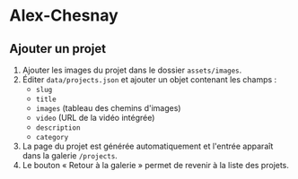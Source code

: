 # Alex-Chesnay

## Ajouter un projet

1. Ajouter les images du projet dans le dossier `assets/images`.
2. Éditer `data/projects.json` et ajouter un objet contenant les champs :
   - `slug`
   - `title`
   - `images` (tableau des chemins d'images)
   - `video` (URL de la vidéo intégrée)
   - `description`
   - `category`
3. La page du projet est générée automatiquement et l'entrée apparaît dans la galerie `/projects`.
4. Le bouton « Retour à la galerie » permet de revenir à la liste des projets.
